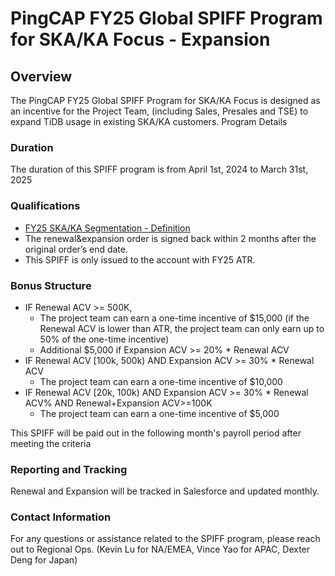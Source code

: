 # PingCAP FY25 Global SPIFF Program for SKA/KA Focus - Expansion

## Overview

The PingCAP FY25 Global SPIFF Program for SKA/KA Focus is designed as an incentive for the Project Team, (including Sales, Presales and TSE) to expand TiDB usage in existing SKA/KA customers.
Program Details

### Duration
The duration of this SPIFF program is from April 1st, 2024 to March 31st, 2025

### Qualifications
- [FY25 SKA/KA Segmentation - Definition](https://pingcap.feishu.cn/wiki/VOxbwhAJiiXwdnk1ibzc5a8Hnbg)
- The renewal&expansion order is signed back within 2 months after the original order’s end date.
- This SPIFF is only issued to the account with FY25 ATR.

### Bonus Structure
- IF Renewal ACV >= 500K, 
  - The project team can earn a one-time incentive of $15,000 (if the Renewal ACV is lower than ATR, the project team can only earn up to 50% of the one-time incentive)
  - Additional $5,000 if Expansion ACV >= 20% * Renewal ACV
- IF Renewal ACV [100k, 500k) AND Expansion ACV >= 30% * Renewal ACV
  - The project team can earn a one-time incentive of $10,000
- IF Renewal ACV [20k, 100k) AND Expansion ACV >= 30% * Renewal ACV% AND Renewal+Expansion ACV>=100K
  - The project team can earn a one-time incentive of $5,000

This SPIFF will be paid out in the following month's payroll period after meeting the criteria

### Reporting and Tracking
Renewal and Expansion will be tracked in Salesforce and updated monthly.

### Contact Information
For any questions or assistance related to the SPIFF program, please reach out to Regional Ops. (Kevin Lu for NA/EMEA, Vince Yao for APAC, Dexter Deng for Japan)
